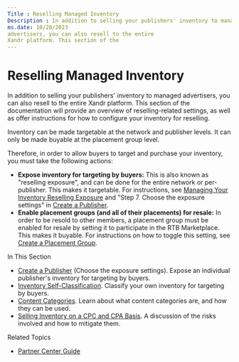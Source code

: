 ```yaml
---
Title : Reselling Managed Inventory
Description : In addition to selling your publishers' inventory to managed
ms.date: 10/28/2023
advertisers, you can also resell to the entire
Xandr platform. This section of the
---
```



# Reselling Managed Inventory



In addition to selling your publishers' inventory to managed
advertisers, you can also resell to the entire
Xandr platform. This section of the
documentation will provide an overview of reselling-related settings, as
well as offer instructions for how to configure your inventory for
reselling.

Inventory can be made targetable at the network and publisher levels. It
can only be made buyable at the placement group level.

Therefore, in order to allow buyers to target and purchase your
inventory, you must take the following actions:

- **Expose inventory for targeting by buyers:** This is also known as
  "reselling exposure", and can be done for the entire network or
  per-publisher. This makes it targetable. For instructions, see
  <a href="managing-your-inventory-reselling-exposure.md"
  class="xref">Managing Your Inventory Reselling Exposure</a> and
  "Step 7. Choose the exposure settings" in
  <a href="create-a-publisher.md" class="xref">Create a Publisher</a>.
- **Enable placement groups (and all of their placements) for resale:**
  In order to be resold to other members, a placement group must be
  enabled for resale by setting it to participate in the RTB
  Marketplace. This makes it buyable. For instructions on how to toggle
  this setting, see
  <a href="create-a-placement-group.md" class="xref">Create a Placement
  Group</a>.

In This Section

- <a href="create-a-publisher.md" class="xref">Create a Publisher</a>
  (Choose the exposure settings). Expose an individual publisher's
  inventory for targeting by buyers.
- <a href="inventory-self-classification.md" class="xref">Inventory
  Self-Classification</a>. Classify your own inventory for targeting by
  buyers.
- <a href="content-categories.md" class="xref">Content Categories</a>.
  Learn about what content categories are, and how they can be used.
- <a href="selling-inventory-on-a-cpc-and-cpa-basis.md"
  class="xref">Selling Inventory on a CPC and CPA Basis</a>. A
  discussion of the risks involved and how to mitigate them.

Related Topics

- <a href="partner-center-guide.md" class="xref">Partner Center
  Guide</a>




